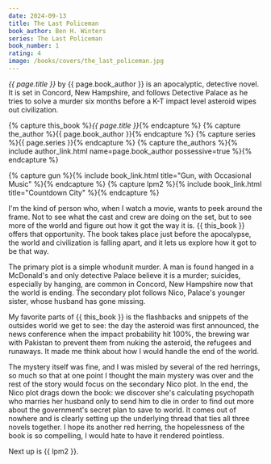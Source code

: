 ```yaml
---
date: 2024-09-13
title: The Last Policeman
book_author: Ben H. Winters
series: The Last Policeman
book_number: 1
rating: 4
image: /books/covers/the_last_policeman.jpg
---
```


<cite class="book-title">{{ page.title }}</cite> by <span
class="author-name">{{ page.book_author }}</span> is an apocalyptic, detective
novel. It is set in Concord, New Hampshire, and follows Detective Palace as he
tries to solve a murder six months before a K-T impact level asteroid wipes
out civilization.

{% capture this_book %}<cite class="book-title">{{ page.title }}</cite>{% endcapture %}
{% capture the_author %}<span class="author-name">{{ page.book_author }}</span>{% endcapture %}
{% capture series %}<span class="book-series">{{ page.series }}</span>{% endcapture %}
{% capture the_authors %}{% include author_link.html name=page.book_author possessive=true %}{% endcapture %}

{% capture gun %}{% include book_link.html title="Gun, with Occasional Music" %}{% endcapture %}
{% capture lpm2 %}{% include book_link.html title="Countdown City" %}{% endcapture %}

I'm the kind of person who, when I watch a movie, wants to peek around the
frame. Not to see what the cast and crew are doing on the set, but to see more
of the world and figure out how it got the way it is. {{ this_book }} offers
that opportunity. The book takes place just before the apocalypse, the world
and civilization is falling apart, and it lets us explore how it got to be
that way.

The primary plot is a simple whodunit murder. A man is found hanged in a
McDonald's and only detective Palace believe it is a murder; suicides,
especially by hanging, are common in Concord, New Hampshire now that the world
is ending. The secondary plot follows Nico, Palace's younger sister, whose
husband has gone missing.

My favorite parts of {{ this_book }} is the flashbacks and snippets of the
outsides world we get to see: the day the asteroid was first announced, the
news conference when the impact probability hit 100%, the brewing war with
Pakistan to prevent them from nuking the asteroid, the refugees and runaways.
It made me think about how I would handle the end of the world.

The mystery itself was fine, and I was misled by several of the red herrings,
so much so that at one point I thought the main mystery was over and the rest
of the story would focus on the secondary Nico plot. In the end, the Nico plot
drags down the book: we discover she's calculating psychopath who marries her
husband only to send him to die in order to find out more about the
government's secret plan to save to world. It comes out of nowhere and is
clearly setting up the underlying thread that ties all three novels together.
I hope its another red herring, the hopelessness of the book is so compelling,
I would hate to have it rendered pointless.

Next up is {{ lpm2 }}.
